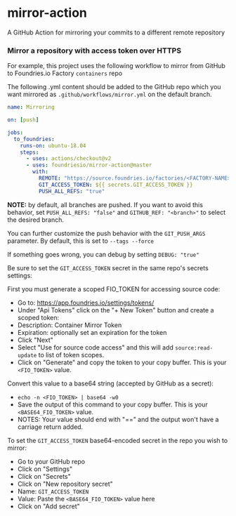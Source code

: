 # mirror-action
A GitHub Action for mirroring your commits to a different remote repository

### Mirror a repository with access token over HTTPS

For example, this project uses the following workflow to mirror from GitHub to Foundries.io Factory `containers` repo

The following .yml content should be added to the GitHub repo which you want mirrored as `.github/workflows/mirror.yml` on the default branch.

```yaml
name: Mirroring

on: [push]

jobs:
  to_foundries:
    runs-on: ubuntu-18.04
    steps:
      - uses: actions/checkout@v2
      - uses: foundriesio/mirror-action@master
        with:
          REMOTE: "https://source.foundries.io/factories/<FACTORY-NAME>/containers.git"
          GIT_ACCESS_TOKEN: ${{ secrets.GIT_ACCESS_TOKEN }}
          PUSH_ALL_REFS: "true"
```

**NOTE:** by default, all branches are pushed. If you want to avoid 
this behavior, set `PUSH_ALL_REFS: "false"` and `GITHUB_REF: "<branch>"` to 
select the desired branch. 

You can further customize the push behavior with the `GIT_PUSH_ARGS` parameter. 
By default, this is set to `--tags --force`

If something goes wrong, you can debug by setting `DEBUG: "true"`

Be sure to set the `GIT_ACCESS_TOKEN` secret in the same repo's secrets settings:

First you must generate a scoped FIO_TOKEN for accessing source code:
- Go to: https://app.foundries.io/settings/tokens/
- Under "Api Tokens" click on the "+ New Token" button and create a scoped token:
- Description: Container Mirror Token
- Expiration: optionally set an expiration for the token
- Click "Next"
- Select "Use for source code access" and this will add `source:read-update` to list of token scopes.
- Click on "Generate" and copy the token to your copy buffer.  This is your `<FIO_TOKEN>` value.

Convert this value to a base64 string (accepted by GitHub as a secret):
- `echo -n <FIO_TOKEN> | base64 -w0`
- Save the output of this command to your copy buffer.  This is your `<BASE64_FIO_TOKEN>` value.
- NOTES: Your value should end with "==" and the output won't have a carriage return added.

To set the `GIT_ACCESS_TOKEN` base64-encoded secret in the repo you wish to mirror:
- Go to your GitHub repo
- Click on "Settings"
- Click on "Secrets"
- Click on "New repository secret"
- Name: `GIT_ACCESS_TOKEN`
- Value: Paste the `<BASE64_FIO_TOKEN>` value here
- Click on "Add secret"
